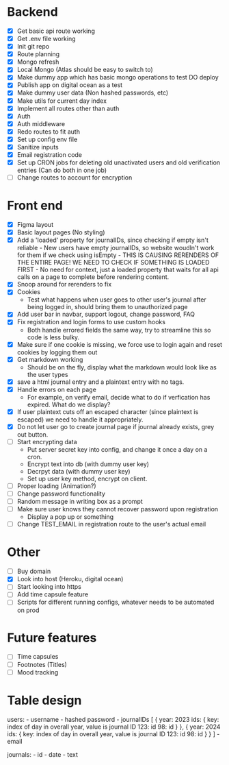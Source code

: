 # Backend
- [x] Get basic api route working
- [x] Get .env file working
- [x] Init git repo
- [x] Route planning
- [x] Mongo refresh
- [x] Local Mongo (Atlas should be easy to switch to)
- [x] Make dummy app which has basic mongo operations to test DO deploy
- [x] Publish app on digital ocean as a test
- [x] Make dummy user data (Non hashed passwords, etc)
- [x] Make utils for current day index
- [x] Implement all routes other than auth
- [x] Auth
- [x] Auth middleware
- [x] Redo routes to fit auth
- [x] Set up config env file
- [x] Sanitize inputs
- [x] Email registration code
- [x] Set up CRON jobs for deleting old unactivated users and old verification entries (Can do both in one job)
- [ ] Change routes to account for encryption

# Front end
- [x] Figma layout
- [x] Basic layout pages (No styling)
- [x] Add a 'loaded' property for journalIDs, since checking if empty isn't reliable
        - New users have empty journalIDs, so website woudln't work for them if we check using isEmpty
        - THIS IS CAUSING RERENDERS OF THE ENTIRE PAGE! WE NEED TO CHECK IF SOMETHING IS LOADED FIRST
            - No need for context, just a loaded property that waits for all api calls on a page to complete before rendering content.
- [x] Snoop around for rerenders to fix
- [x] Cookies
    - Test what happens when user goes to other user's journal after being logged in, should bring them to unauthorized page
- [x] Add user bar in navbar, support logout, change password, FAQ
- [x] Fix registration and login forms to use custom hooks
    - Both handle errored fields the same way, try to streamline this so code is less bulky.
- [x] Make sure if one cookie is missing, we force use to login again and reset cookies by logging them out
- [x] Get markdown working
    - Should be on the fly, display what the markdown would look like as the user types
- [x] save a html journal entry and a plaintext entry with no tags.
- [x] Handle errors on each page
    - For example, on verify email, decide what to do if verfication has expired. What do we display?
- [x] If user plaintext cuts off an escaped character (since plaintext is escaped) we need to handle it appropriately.
- [x] Do not let user go to create journal page if journal already exists, grey out button.
- [ ] Start encrypting data
    - Put server secret key into config, and change it once a day on a cron.
    - Encrypt text into db (with dummy user key)
    - Decrpyt data (with dummy user key)
    - Set up user key method, encrypt on client.
- [ ] Proper loading (Animation?)
- [ ] Change password functionality
- [ ] Random message in writing box as a prompt
- [ ] Make sure user knows they cannot recover password upon registration
    - Display a pop up or something
- [ ] Change TEST_EMAIL in registration route to the user's actual email

# Other
- [ ] Buy domain
- [x] Look into host (Heroku, digital ocean)
- [ ] Start looking into https
- [ ] Add time capsule feature
- [ ] Scripts for different running configs, whatever needs to be automated on prod

# Future features
- [ ] Time capsules
- [ ] Footnotes (Titles)
- [ ] Mood tracking

# Table design

users:
    - username
    - hashed password
    - journalIDs
        [
            {
                year: 2023
                ids: { key: index of day in overall year, value is journal ID
                    123: id
                    98: id
                }
            },
            {
                year: 2024
                ids: { key: index of day in overall year, value is journal ID
                    123: id
                    98: id
                } 
            }
        ]
    - email

journals:
    - id
    - date
    - text
